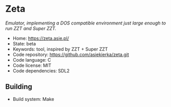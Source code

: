 # Zeta

_Emulator, implementing a DOS compatible environment just large enough to run ZZT and Super ZZT._

- Home: https://zeta.asie.pl/
- State: beta
- Keywords: tool, inspired by ZZT + Super ZZT
- Code repository: https://github.com/asiekierka/zeta.git
- Code language: C
- Code license: MIT
- Code dependencies: SDL2

## Building

- Build system: Make
